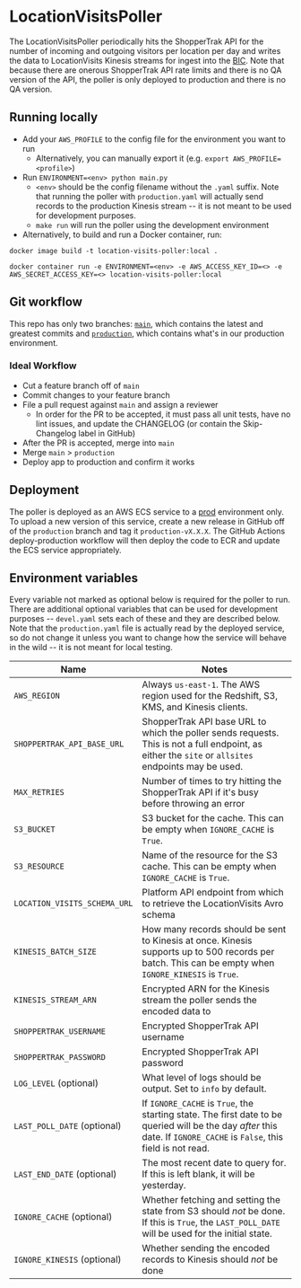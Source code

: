 # LocationVisitsPoller

The LocationVisitsPoller periodically hits the ShopperTrak API for the number of incoming and outgoing visitors per location per day and writes the data to LocationVisits Kinesis streams for ingest into the [BIC](https://github.com/NYPL/BIC). Note that because there are onerous ShopperTrak API rate limits and there is no QA version of the API, the poller is only deployed to production and there is no QA version.

## Running locally
* Add your `AWS_PROFILE` to the config file for the environment you want to run
  * Alternatively, you can manually export it (e.g. `export AWS_PROFILE=<profile>`)
* Run `ENVIRONMENT=<env> python main.py`
  * `<env>` should be the config filename without the `.yaml` suffix. Note that running the poller with `production.yaml` will actually send records to the production Kinesis stream -- it is not meant to be used for development purposes.
  * `make run` will run the poller using the development environment
* Alternatively, to build and run a Docker container, run:
```
docker image build -t location-visits-poller:local .

docker container run -e ENVIRONMENT=<env> -e AWS_ACCESS_KEY_ID=<> -e AWS_SECRET_ACCESS_KEY=<> location-visits-poller:local
```

## Git workflow
This repo has only two branches: [`main`](https://github.com/NYPL/location-visits-poller/tree/main), which contains the latest and greatest commits and [`production`](https://github.com/NYPL/location-visits-poller/tree/production), which contains what's in our production environment.

### Ideal Workflow
- Cut a feature branch off of `main`
- Commit changes to your feature branch
- File a pull request against `main` and assign a reviewer
  - In order for the PR to be accepted, it must pass all unit tests, have no lint issues, and update the CHANGELOG (or contain the Skip-Changelog label in GitHub)
- After the PR is accepted, merge into `main`
- Merge `main` > `production`
- Deploy app to production and confirm it works

## Deployment
The poller is deployed as an AWS ECS service to a [prod](https://us-east-1.console.aws.amazon.com/ecs/home?region=us-east-1#/clusters/location-visits-poller-production/services) environment only. To upload a new version of this service, create a new release in GitHub off of the `production` branch and tag it `production-vX.X.X`. The GitHub Actions deploy-production workflow will then deploy the code to ECR and update the ECS service appropriately.

## Environment variables
Every variable not marked as optional below is required for the poller to run. There are additional optional variables that can be used for development purposes -- `devel.yaml` sets each of these and they are described below. Note that the `production.yaml` file is actually read by the deployed service, so do not change it unless you want to change how the service will behave in the wild -- it is not meant for local testing.

| Name        | Notes           |
| ------------- | ------------- |
| `AWS_REGION` | Always `us-east-1`. The AWS region used for the Redshift, S3, KMS, and Kinesis clients. |
| `SHOPPERTRAK_API_BASE_URL` | ShopperTrak API base URL to which the poller sends requests. This is not a full endpoint, as either the `site` or `allsites` endpoints may be used. |
| `MAX_RETRIES` | Number of times to try hitting the ShopperTrak API if it's busy before throwing an error |
| `S3_BUCKET` | S3 bucket for the cache. This can be empty when `IGNORE_CACHE` is `True`. |
| `S3_RESOURCE` | Name of the resource for the S3 cache. This can be empty when `IGNORE_CACHE` is `True`. |
| `LOCATION_VISITS_SCHEMA_URL` | Platform API endpoint from which to retrieve the LocationVisits Avro schema |
| `KINESIS_BATCH_SIZE` | How many records should be sent to Kinesis at once. Kinesis supports up to 500 records per batch. This can be empty when `IGNORE_KINESIS` is `True`. |
| `KINESIS_STREAM_ARN` | Encrypted ARN for the Kinesis stream the poller sends the encoded data to |
| `SHOPPERTRAK_USERNAME` | Encrypted ShopperTrak API username |
| `SHOPPERTRAK_PASSWORD` | Encrypted ShopperTrak API password |
| `LOG_LEVEL` (optional) | What level of logs should be output. Set to `info` by default. |
| `LAST_POLL_DATE` (optional) | If `IGNORE_CACHE` is `True`, the starting state. The first date to be queried will be the day *after* this date. If `IGNORE_CACHE` is `False`, this field is not read. |
| `LAST_END_DATE` (optional) | The most recent date to query for. If this is left blank, it will be yesterday. |
| `IGNORE_CACHE` (optional) | Whether fetching and setting the state from S3 should *not* be done. If this is `True`, the `LAST_POLL_DATE` will be used for the initial state. |
| `IGNORE_KINESIS` (optional) | Whether sending the encoded records to Kinesis should *not* be done |